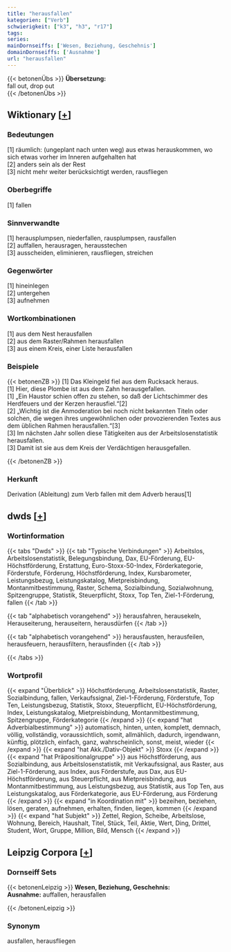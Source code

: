 ```yaml
---
title: "herausfallen"
kategorien: ["Verb"]
schwierigkeit: ["k3", "h3", "r17"]
tags:
series:
mainDornseiffs: ['Wesen, Beziehung, Geschehnis']
domainDornseiffs: ['Ausnahme']
url: "herausfallen"
---
```


{{< betonenÜbs >}}
**Übersetzung:**  
fall out, drop out  
{{< /betonenÜbs >}}

## Wiktionary [[+](https://de.wiktionary.org/wiki/herausfallen)]

### Bedeutungen
[1] räumlich: (ungeplant nach unten weg) aus etwas herauskommen, wo sich etwas vorher im Inneren aufgehalten hat  
[2] anders sein als der Rest  
[3] nicht mehr weiter berücksichtigt werden, rausfliegen  

### Oberbegriffe
[1] fallen  

### Sinnverwandte
[1] herausplumpsen, niederfallen, rausplumpsen, rausfallen  
[2] auffallen, herausragen, herausstechen  
[3] ausscheiden, eliminieren, rausfliegen, streichen  

### Gegenwörter
[1] hineinlegen  
[2] untergehen  
[3] aufnehmen  

### Wortkombinationen
[1] aus dem Nest herausfallen  
[2] aus dem Raster/Rahmen herausfallen  
[3] aus einem Kreis, einer Liste herausfallen  

### Beispiele
{{< betonenZB >}}
[1] Das Kleingeld fiel aus dem Rucksack heraus.  
[1] Hier, diese Plombe ist aus dem Zahn herausgefallen.  
[1] „Ein Haustor schien offen zu stehen, so daß der Lichtschimmer des Herdfeuers und der Kerzen herausfiel.“[2]  
[2] „Wichtig ist die Anmoderation bei noch nicht bekannten Titeln oder solchen, die wegen ihres ungewöhnlichen oder provozierenden Textes aus dem üblichen Rahmen herausfallen.“[3]  
[3] Im nächsten Jahr sollen diese Tätigkeiten aus der Arbeitslosenstatistik herausfallen.  
[3] Damit ist sie aus dem Kreis der Verdächtigen herausgefallen.  

{{< /betonenZB >}}
### Herkunft
Derivation (Ableitung) zum Verb fallen mit dem Adverb heraus[1]  



## dwds [[+](https://www.dwds.de/wb/herausfallen)]

### Wortinformation
{{< tabs "Dwds" >}}
{{< tab "Typische Verbindungen" >}}
Arbeitslos, Arbeitslosenstatistik, Belegungsbindung, Dax, EU-Förderung, EU-Höchstförderung, Erstattung, Euro-Stoxx-50-Index, Förderkategorie, Förderstufe, Förderung, Höchstförderung, Index, Kursbarometer, Leistungsbezug, Leistungskatalog, Mietpreisbindung, Montanmitbestimmung, Raster, Schema, Sozialbindung, Sozialwohnung, Spitzengruppe, Statistik, Steuerpflicht, Stoxx, Top Ten, Ziel-1-Förderung, fallen
{{< /tab >}}

{{< tab "alphabetisch vorangehend" >}}
herausfahren, herausekeln, Herauseiterung, herauseitern, herausdürfen
{{< /tab >}}

{{< tab "alphabetisch vorangehend" >}}
herausfausten, herausfeilen, herausfeuern, herausfiltern, herausfinden
{{< /tab >}}

{{< /tabs >}}

### Wortprofil
{{< expand "Überblick" >}} Höchstförderung, Arbeitslosenstatistik, Raster, Sozialbindung, fallen, Verkaufssignal, Ziel-1-Förderung, Förderstufe, Top Ten, Leistungsbezug, Statistik, Stoxx, Steuerpflicht, EU-Höchstförderung, Index, Leistungskatalog, Mietpreisbindung, Montanmitbestimmung, Spitzengruppe, Förderkategorie {{< /expand >}}
{{< expand "hat Adverbialbestimmung" >}} automatisch, hinten, unten, komplett, demnach, völlig, vollständig, voraussichtlich, somit, allmählich, dadurch, irgendwann, künftig, plötzlich, einfach, ganz, wahrscheinlich, sonst, meist, wieder {{< /expand >}}
{{< expand "hat Akk./Dativ-Objekt" >}} Stoxx {{< /expand >}}
{{< expand "hat Präpositionalgruppe" >}} aus Höchstförderung, aus Sozialbindung, aus Arbeitslosenstatistik, mit Verkaufssignal, aus Raster, aus Ziel-1-Förderung, aus Index, aus Förderstufe, aus Dax, aus EU-Höchstförderung, aus Steuerpflicht, aus Mietpreisbindung, aus Montanmitbestimmung, aus Leistungsbezug, aus Statistik, aus Top Ten, aus Leistungskatalog, aus Förderkategorie, aus EU-Förderung, aus Förderung {{< /expand >}}
{{< expand "in Koordination mit" >}} bezeihen, beziehen, lösen, geraten, aufnehmen, erhalten, finden, liegen, kommen {{< /expand >}}
{{< expand "hat Subjekt" >}} Zettel, Region, Scheibe, Arbeitslose, Wohnung, Bereich, Haushalt, Titel, Stück, Teil, Aktie, Wert, Ding, Drittel, Student, Wort, Gruppe, Million, Bild, Mensch {{< /expand >}}

## Leipzig Corpora [[+](https://corpora.uni-leipzig.de/en/res?word=herausfallen&corpusId=deu_newscrawl-public_2018)]

### Dornseiff Sets
{{< betonenLeipzig >}}
**Wesen, Beziehung, Geschehnis:**  
**Ausnahme:** auffallen, herausfallen  

{{< /betonenLeipzig >}}

### Synonym
ausfallen, herausfliegen

